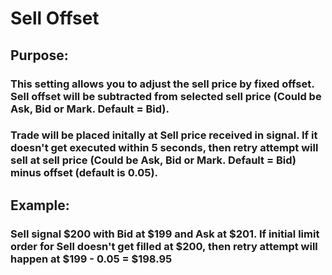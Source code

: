 # Sell Offset

## Purpose: 

### This setting allows you to adjust the sell price by fixed offset. Sell offset will be subtracted from selected sell price (Could be Ask, Bid or Mark. Default = Bid).

### Trade will be placed initally at Sell price received in signal. If it doesn't get executed within 5 seconds, then retry attempt will sell at sell price (Could be Ask, Bid or Mark. Default = Bid) minus offset (default is 0.05). 

## Example:

### Sell signal $200 with Bid at $199 and Ask at $201. If initial limit order for Sell doesn't get filled at $200, then retry attempt will happen at $199 - 0.05 = $198.95
